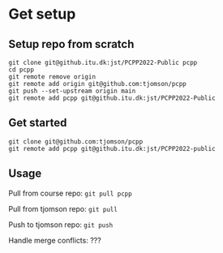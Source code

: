# Get setup

## Setup repo from scratch

```
git clone git@github.itu.dk:jst/PCPP2022-Public pcpp
cd pcpp
git remote remove origin
git remote add origin git@github.com:tjomson/pcpp
git push --set-upstream origin main
git remote add pcpp git@github.itu.dk:jst/PCPP2022-Public
```

## Get started

```
git clone git@github.com:tjomson/pcpp
git remote add pcpp git@github.itu.dk:jst/PCPP2022-public
```

## Usage

Pull from course repo: 
`git pull pcpp`

Pull from tjomson repo: 
`git pull`

Push to tjomson repo: 
`git push`

Handle merge conflicts: ???
